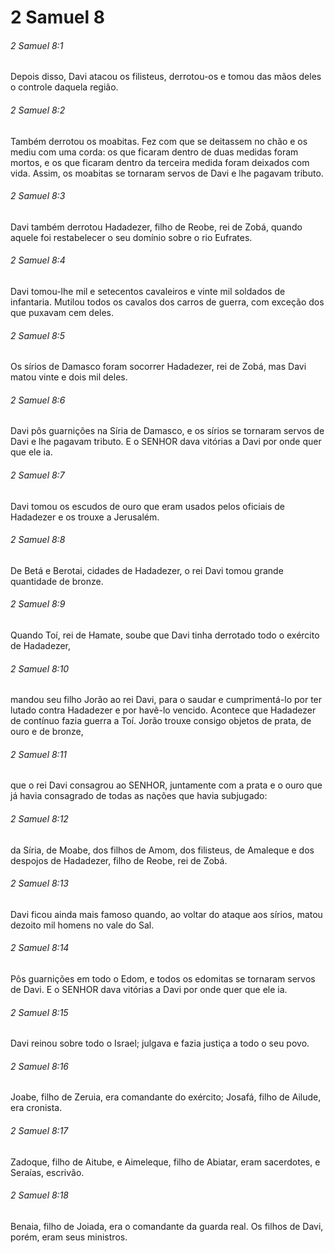 # 2 Samuel 8

###### 2 Samuel 8:1

Depois disso, Davi atacou os filisteus, derrotou-os e tomou das mãos deles o controle daquela região.

###### 2 Samuel 8:2

Também derrotou os moabitas. Fez com que se deitassem no chão e os mediu com uma corda: os que ficaram dentro de duas medidas foram mortos, e os que ficaram dentro da terceira medida foram deixados com vida. Assim, os moabitas se tornaram servos de Davi e lhe pagavam tributo.

###### 2 Samuel 8:3

Davi também derrotou Hadadezer, filho de Reobe, rei de Zobá, quando aquele foi restabelecer o seu domínio sobre o rio Eufrates.

###### 2 Samuel 8:4

Davi tomou-lhe mil e setecentos cavaleiros e vinte mil soldados de infantaria. Mutilou todos os cavalos dos carros de guerra, com exceção dos que puxavam cem deles.

###### 2 Samuel 8:5

Os sírios de Damasco foram socorrer Hadadezer, rei de Zobá, mas Davi matou vinte e dois mil deles.

###### 2 Samuel 8:6

Davi pôs guarnições na Síria de Damasco, e os sírios se tornaram servos de Davi e lhe pagavam tributo. E o SENHOR dava vitórias a Davi por onde quer que ele ia.

###### 2 Samuel 8:7

Davi tomou os escudos de ouro que eram usados pelos oficiais de Hadadezer e os trouxe a Jerusalém.

###### 2 Samuel 8:8

De Betá e Berotai, cidades de Hadadezer, o rei Davi tomou grande quantidade de bronze.

###### 2 Samuel 8:9

Quando Toí, rei de Hamate, soube que Davi tinha derrotado todo o exército de Hadadezer,

###### 2 Samuel 8:10

mandou seu filho Jorão ao rei Davi, para o saudar e cumprimentá-lo por ter lutado contra Hadadezer e por havê-lo vencido. Acontece que Hadadezer de contínuo fazia guerra a Toí. Jorão trouxe consigo objetos de prata, de ouro e de bronze,

###### 2 Samuel 8:11

que o rei Davi consagrou ao SENHOR, juntamente com a prata e o ouro que já havia consagrado de todas as nações que havia subjugado:

###### 2 Samuel 8:12

da Síria, de Moabe, dos filhos de Amom, dos filisteus, de Amaleque e dos despojos de Hadadezer, filho de Reobe, rei de Zobá.

###### 2 Samuel 8:13

Davi ficou ainda mais famoso quando, ao voltar do ataque aos sírios, matou dezoito mil homens no vale do Sal.

###### 2 Samuel 8:14

Pôs guarnições em todo o Edom, e todos os edomitas se tornaram servos de Davi. E o SENHOR dava vitórias a Davi por onde quer que ele ia.

###### 2 Samuel 8:15

Davi reinou sobre todo o Israel; julgava e fazia justiça a todo o seu povo.

###### 2 Samuel 8:16

Joabe, filho de Zeruia, era comandante do exército; Josafá, filho de Ailude, era cronista.

###### 2 Samuel 8:17

Zadoque, filho de Aitube, e Aimeleque, filho de Abiatar, eram sacerdotes, e Seraías, escrivão.

###### 2 Samuel 8:18

Benaia, filho de Joiada, era o comandante da guarda real. Os filhos de Davi, porém, eram seus ministros.

